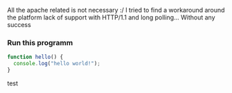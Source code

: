 All the apache related is not necessary :/
I tried to find a workaround around the platform lack of support with HTTP/1.1 and long polling... Without any success

[RUN-BEGIN]: # (cmd:run.sh, stubs:[src/index.htm:html, src/style.css])

### Run this programm

```javascript,/project/target/src/hello.js
function hello() {
  console.log("hello world!");
}
```

[RUN-END]: #

test
